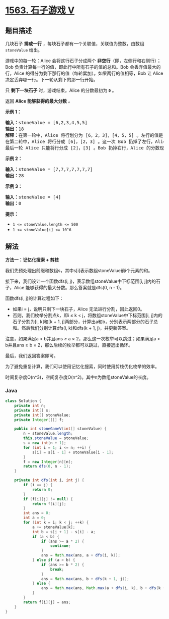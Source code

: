 # [1563. 石子游戏 V](https://leetcode.cn/problems/stone-game-v)

## 题目描述

<p>几块石子 <strong>排成一行</strong> ，每块石子都有一个关联值，关联值为整数，由数组 <code>stoneValue</code> 给出。</p>

<p>游戏中的每一轮：Alice 会将这行石子分成两个 <strong>非空行</strong>（即，左侧行和右侧行）；Bob 负责计算每一行的值，即此行中所有石子的值的总和。Bob 会丢弃值最大的行，Alice 的得分为剩下那行的值（每轮累加）。如果两行的值相等，Bob 让 Alice 决定丢弃哪一行。下一轮从剩下的那一行开始。</p>

<p>只 <strong>剩下一块石子</strong> 时，游戏结束。Alice 的分数最初为 <strong><code>0</code></strong> 。</p>

<p>返回 <strong>Alice 能够获得的最大分数</strong><em> 。</em></p>

<p><strong>示例 1：</strong></p>

<pre><strong>输入：</strong>stoneValue = [6,2,3,4,5,5]
<strong>输出：</strong>18
<strong>解释：</strong>在第一轮中，Alice 将行划分为 [6，2，3]，[4，5，5] 。左行的值是 11 ，右行的值是 14 。Bob 丢弃了右行，Alice 的分数现在是 11 。
在第二轮中，Alice 将行分成 [6]，[2，3] 。这一次 Bob 扔掉了左行，Alice 的分数变成了 16（11 + 5）。
最后一轮 Alice 只能将行分成 [2]，[3] 。Bob 扔掉右行，Alice 的分数现在是 18（16 + 2）。游戏结束，因为这行只剩下一块石头了。
</pre>

<p><strong>示例 2：</strong></p>

<pre><strong>输入：</strong>stoneValue = [7,7,7,7,7,7,7]
<strong>输出：</strong>28
</pre>

<p><strong>示例 3：</strong></p>

<pre><strong>输入：</strong>stoneValue = [4]
<strong>输出：</strong>0
</pre>

<p><strong>提示：</strong></p>

<ul>
	<li><code>1 &lt;= stoneValue.length &lt;= 500</code></li>
	<li><code>1 &lt;=&nbsp;stoneValue[i] &lt;= 10^6</code></li>
</ul>

## 解法

**方法一：记忆化搜索 + 剪枝**

我们先预处理出前缀和数组s，其中s[i]表示数组stoneValue前i个元素的和。

接下来，我们设计一个函数dfs(i, j)，表示数组stoneValue中下标范围[i, j]内的石子，Alice 能够获得的最大分数。那么答案就是dfs(0, n - 1)。

函数dfs(i, j)的计算过程如下：

-   如果i = j，说明只剩下一块石子，Alice 无法进行分割，因此返回0。
-   否则，我们枚举分割点k，即i ≤ k < j，将数组stoneValue中下标范围[i, j]内的石子分割为[i, k]和[k + 1, j]两部分，计算出a和b，分别表示两部分的石子总和。然后我们分别计算dfs(i, k)和dfs(k + 1, j)，并更新答案。

注意，如果满足a < b并且ans ≥ a × 2，那么这一次枚举可以跳过；如果满足a > b并且ans ≥ b × 2，那么后续的枚举都可以跳过，直接退出循环。

最后，我们返回答案即可。

为了避免重复计算，我们可以使用记忆化搜索，同时使用剪枝优化枚举的效率。

时间复杂度O(n^3)，空间复杂度O(n^2)。其中n为数组stoneValue的长度。

### **Java**

```java
class Solution {
    private int n;
    private int[] s;
    private int[] stoneValue;
    private Integer[][] f;

    public int stoneGameV(int[] stoneValue) {
        n = stoneValue.length;
        this.stoneValue = stoneValue;
        s = new int[n + 1];
        for (int i = 1; i <= n; ++i) {
            s[i] = s[i - 1] + stoneValue[i - 1];
        }
        f = new Integer[n][n];
        return dfs(0, n - 1);
    }

    private int dfs(int i, int j) {
        if (i == j) {
            return 0;
        }
        if (f[i][j] != null) {
            return f[i][j];
        }
        int ans = 0;
        int a = 0;
        for (int k = i; k < j; ++k) {
            a += stoneValue[k];
            int b = s[j + 1] - s[i] - a;
            if (a < b) {
                if (ans >= a * 2) {
                    continue;
                }
                ans = Math.max(ans, a + dfs(i, k));
            } else if (a > b) {
                if (ans >= b * 2) {
                    break;
                }
                ans = Math.max(ans, b + dfs(k + 1, j));
            } else {
                ans = Math.max(ans, Math.max(a + dfs(i, k), b + dfs(k + 1, j)));
            }
        }
        return f[i][j] = ans;
    }
}
```
